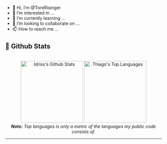- 👋 Hi, I’m @ToreRisinger
- 👀 I’m interested in ...
- 🌱 I’m currently learning ...
- 💞️ I’m looking to collaborate on ...
- 📫 How to reach me ...

<h2>📃 Github Stats</h2>

<br/>

<div>

  <div align="center">
    <a href="#"><img alt="Idriss's Github Stats" src="https://github-readme-stats.vercel.app/api?username=ToreRisinger&show_icons=true&include_all_commits=true&count_private=true" height="200"/></a>
    <a href="#"><img alt="Thiago's Top Languages" src="https://github-readme-stats.vercel.app/api/top-langs/?username=ToreRisinger&langs_count=10&layout=compact" height="200"/></a>
    <br/>
    <i><b>Note:</b> Top languages is only a metric of the languages my public code consists of.</i>
  </div>

  <hr/>
</div>

<!---
ToreRisinger/ToreRisinger is a ✨ special ✨ repository because its `README.md` (this file) appears on your GitHub profile.
You can click the Preview link to take a look at your changes.
--->
